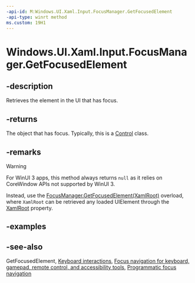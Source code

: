 ```yaml
---
-api-id: M:Windows.UI.Xaml.Input.FocusManager.GetFocusedElement
-api-type: winrt method
ms.custom: 19H1
---
```


<!-- Method syntax
public object GetFocusedElement()
-->

# Windows.UI.Xaml.Input.FocusManager.GetFocusedElement

## -description

Retrieves the element in the UI that has focus.



## -returns

The object that has focus. Typically, this is a [Control](../windows.ui.xaml.controls/control.md) class.

## -remarks

> [!WARNING]
> For WinUI 3 apps, this method always returns `null` as it relies on CoreWindow APIs not supported by WinUI 3.
>
> Instead, use the [FocusManager.GetFocusedElement(XamlRoot)](./windows.ui.xaml.input.focusmanager.getfocusedelement#windows-ui-xaml-input-focusmanager-getfocusedelement(windows-ui-xaml-xamlroot))
> overload, where `XamlRoot` can be retrieved any loaded UIElement through the [XamlRoot](/uwp/api/windows.ui.xaml.uielement.xamlroot) property.

## -examples

## -see-also

GetFocusedElement, [Keyboard interactions](/windows/uwp/design/input/keyboard-interactions), [Focus navigation for keyboard, gamepad, remote control, and accessibility tools](/windows/uwp/design/input/focus-navigation), [Programmatic focus navigation](/windows/uwp/design/input/focus-navigation-programmatic)
